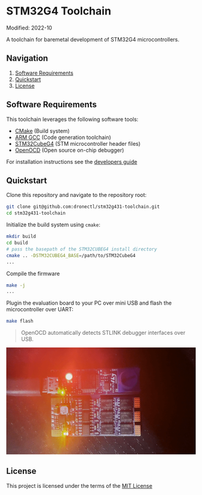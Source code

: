 # STM32G4 Toolchain

Modified: 2022-10

A toolchain for baremetal development of STM32G4 microcontrollers.

## Navigation
1. [Software Requirements](#software-requirements)
2. [Quickstart](#quickstart)
3. [License](#license)

## Software Requirements
This toolchain leverages the following software tools:
 - [CMake](https://cmake.org) (Build system)
 - [ARM GCC](https://developer.arm.com/Tools%20and%20Software/GNU%20Toolchain) (Code generation toolchain)
 - [STM32CubeG4](https://www.st.com/en/embedded-software/stm32cubeg4.html) (STM microcontroller header files)
 - [OpenOCD](https://openocd.org) (Open source on-chip debugger)

For installation instructions see the [developers guide](./dev/README.md)

## Quickstart
Clone this repository and navigate to the repository root:
```bash
git clone git@github.com:dronectl/stm32g431-toolchain.git
cd stm32g431-toolchain
```
Initialize the build system using `cmake`:
```bash
mkdir build
cd build
# pass the basepath of the STM32CUBEG4 install directory
cmake .. -DSTM32CUBEG4_BASE=/path/to/STM32CubeG4
...
```
Compile the firmware
```bash
make -j
...
```
Plugin the evaluation board to your PC over mini USB and flash the microcontroller over UART:
```bash
make flash
```
> OpenOCD automatically detects STLINK debugger interfaces over USB. 

![img](/docs/demo.gif)

## License
This project is licensed under the terms of the [MIT License](LICENSE)